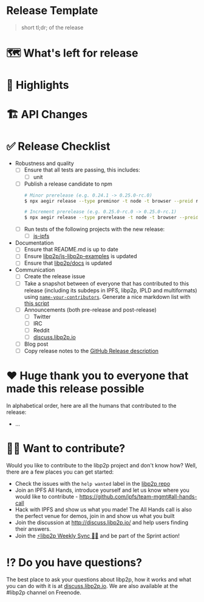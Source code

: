 # Release Template

> short tl;dr; of the release

# 🗺 What's left for release

# 🔦 Highlights

# 🏗 API Changes

# ✅ Release Checklist

- Robustness and quality
  - [ ] Ensure that all tests are passing, this includes:
    - [ ] unit
  - [ ] Publish a release candidate to npm
    ```sh
    # Minor prerelease (e.g. 0.24.1 -> 0.25.0-rc.0)
    $ npx aegir release --type preminor -t node -t browser --preid rc --dist-tag next

    # Increment prerelease (e.g. 0.25.0-rc.0 -> 0.25.0-rc.1)
    $ npx aegir release --type prerelease -t node -t browser --preid rc --dist-tag next
    ```
  - [ ] Run tests of the following projects with the new release:
    - [ ] [js-ipfs](https://github.com/ipfs/js-ipfs)
- Documentation
  - [ ] Ensure that README.md is up to date
  - [ ] Ensure [libp2p/js-libp2p-examples](https://github.com/libp2p/js-libp2p-examples) is updated
  - [ ] Ensure that [libp2p/docs](https://github.com/libp2p/docs) is updated
- Communication
  - [ ] Create the release issue
  - [ ] Take a snapshot between of everyone that has contributed to this release (including its subdeps in IPFS, libp2p, IPLD and multiformats) using [`name-your-contributors`](https://www.npmjs.com/package/name-your-contributors). Generate a nice markdown list with [this script](https://gist.github.com/jacobheun/d2ff479ca991733c13cdcf688a1317e5)
  - [ ] Announcements (both pre-release and post-release)
    - [ ] Twitter
    - [ ] IRC
    - [ ] Reddit
    - [ ] [discuss.libp2p.io](https://discuss.libp2p.io/c/news)
  - [ ] Blog post
  - [ ] Copy release notes to the [GitHub Release description](https://github.com/libp2p/js-libp2p/releases)

# ❤️ Huge thank you to everyone that made this release possible

In alphabetical order, here are all the humans that contributed to the release:

- ...

# 🙌🏽 Want to contribute?

Would you like to contribute to the libp2p project and don't know how? Well, there are a few places you can get started:

- Check the issues with the `help wanted` label in the [libp2p repo](https://github.com/libp2p/js-libp2p/issues?q=is%3Aopen+is%3Aissue+label%3A%22help+wanted%22)
- Join an IPFS All Hands, introduce yourself and let us know where you would like to contribute - https://github.com/ipfs/team-mgmt#all-hands-call
- Hack with IPFS and show us what you made! The All Hands call is also the perfect venue for demos, join in and show us what you built
- Join the discussion at http://discuss.libp2p.io/ and help users finding their answers.
- Join the [⚡️libp2p Weekly Sync 🙌🏽](https://github.com/libp2p/team-mgmt/issues/16) and be part of the Sprint action!

# ⁉️ Do you have questions?

The best place to ask your questions about libp2p, how it works and what you can do with it is at [discuss.libp2p.io](https://discuss.libp2p.io). We are also available at the #libp2p channel on Freenode.
